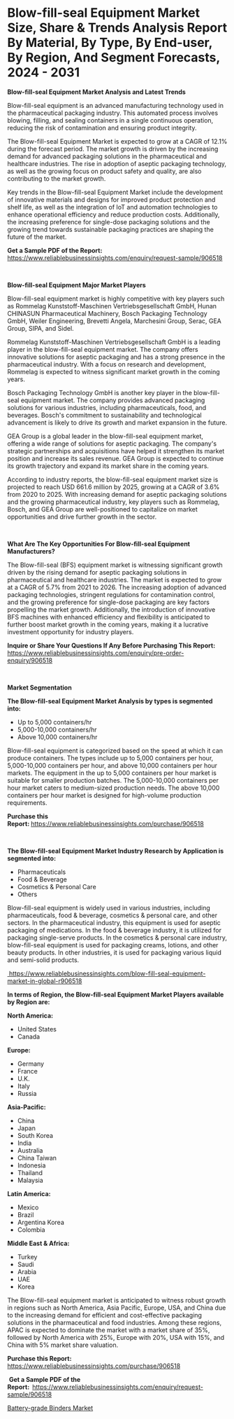 <p><h1>Blow-fill-seal Equipment Market Size, Share & Trends Analysis Report By Material, By Type, By End-user, By Region, And Segment Forecasts, 2024 - 2031</h1></p><p><strong>Blow-fill-seal Equipment Market Analysis and Latest Trends</strong></p>
<p><p>Blow-fill-seal equipment is an advanced manufacturing technology used in the pharmaceutical packaging industry. This automated process involves blowing, filling, and sealing containers in a single continuous operation, reducing the risk of contamination and ensuring product integrity.</p><p>The Blow-fill-seal Equipment Market is expected to grow at a CAGR of 12.1% during the forecast period. The market growth is driven by the increasing demand for advanced packaging solutions in the pharmaceutical and healthcare industries. The rise in adoption of aseptic packaging technology, as well as the growing focus on product safety and quality, are also contributing to the market growth.</p><p>Key trends in the Blow-fill-seal Equipment Market include the development of innovative materials and designs for improved product protection and shelf life, as well as the integration of IoT and automation technologies to enhance operational efficiency and reduce production costs. Additionally, the increasing preference for single-dose packaging solutions and the growing trend towards sustainable packaging practices are shaping the future of the market.</p></p>
<p><strong>Get a Sample PDF of the Report:&nbsp;</strong> <a href="https://www.reliablebusinessinsights.com/enquiry/request-sample/906518">https://www.reliablebusinessinsights.com/enquiry/request-sample/906518</a></p>
<p>&nbsp;</p>
<p><strong>Blow-fill-seal Equipment Major Market Players</strong></p>
<p><p>Blow-fill-seal equipment market is highly competitive with key players such as Rommelag Kunststoff-Maschinen Vertriebsgesellschaft GmbH, Hunan CHINASUN Pharmaceutical Machinery, Bosch Packaging Technology GmbH, Weiler Engineering, Brevetti Angela, Marchesini Group, Serac, GEA Group, SIPA, and Sidel.</p><p>Rommelag Kunststoff-Maschinen Vertriebsgesellschaft GmbH is a leading player in the blow-fill-seal equipment market. The company offers innovative solutions for aseptic packaging and has a strong presence in the pharmaceutical industry. With a focus on research and development, Rommelag is expected to witness significant market growth in the coming years.</p><p>Bosch Packaging Technology GmbH is another key player in the blow-fill-seal equipment market. The company provides advanced packaging solutions for various industries, including pharmaceuticals, food, and beverages. Bosch's commitment to sustainability and technological advancement is likely to drive its growth and market expansion in the future.</p><p>GEA Group is a global leader in the blow-fill-seal equipment market, offering a wide range of solutions for aseptic packaging. The company's strategic partnerships and acquisitions have helped it strengthen its market position and increase its sales revenue. GEA Group is expected to continue its growth trajectory and expand its market share in the coming years.</p><p>According to industry reports, the blow-fill-seal equipment market size is projected to reach USD 661.6 million by 2025, growing at a CAGR of 3.6% from 2020 to 2025. With increasing demand for aseptic packaging solutions and the growing pharmaceutical industry, key players such as Rommelag, Bosch, and GEA Group are well-positioned to capitalize on market opportunities and drive further growth in the sector.</p></p>
<p>&nbsp;</p>
<p><strong>What Are The Key Opportunities For Blow-fill-seal Equipment Manufacturers?</strong></p>
<p><p>The Blow-fill-seal (BFS) equipment market is witnessing significant growth driven by the rising demand for aseptic packaging solutions in pharmaceutical and healthcare industries. The market is expected to grow at a CAGR of 5.7% from 2021 to 2026. The increasing adoption of advanced packaging technologies, stringent regulations for contamination control, and the growing preference for single-dose packaging are key factors propelling the market growth. Additionally, the introduction of innovative BFS machines with enhanced efficiency and flexibility is anticipated to further boost market growth in the coming years, making it a lucrative investment opportunity for industry players.</p></p>
<p><strong>Inquire or Share Your Questions If Any Before Purchasing This Report:</strong> <a href="https://www.reliablebusinessinsights.com/enquiry/pre-order-enquiry/906518">https://www.reliablebusinessinsights.com/enquiry/pre-order-enquiry/906518</a></p>
<p>&nbsp;</p>
<p><strong>Market Segmentation</strong></p>
<p><strong>The Blow-fill-seal Equipment Market Analysis by types is segmented into:</strong></p>
<p><ul><li>Up to 5,000 containers/hr</li><li>5,000-10,000 containers/hr</li><li>Above 10,000 containers/hr</li></ul></p>
<p><p>Blow-fill-seal equipment is categorized based on the speed at which it can produce containers. The types include up to 5,000 containers per hour, 5,000-10,000 containers per hour, and above 10,000 containers per hour markets. The equipment in the up to 5,000 containers per hour market is suitable for smaller production batches. The 5,000-10,000 containers per hour market caters to medium-sized production needs. The above 10,000 containers per hour market is designed for high-volume production requirements.</p></p>
<p><strong>Purchase this Report:&nbsp;</strong><a href="https://www.reliablebusinessinsights.com/purchase/906518">https://www.reliablebusinessinsights.com/purchase/906518</a></p>
<p>&nbsp;</p>
<p><strong>The Blow-fill-seal Equipment Market Industry Research by Application is segmented into:</strong></p>
<p><ul><li>Pharmaceuticals</li><li>Food & Beverage</li><li>Cosmetics & Personal Care</li><li>Others</li></ul></p>
<p><p>Blow-fill-seal equipment is widely used in various industries, including pharmaceuticals, food & beverage, cosmetics & personal care, and other sectors. In the pharmaceutical industry, this equipment is used for aseptic packaging of medications. In the food & beverage industry, it is utilized for packaging single-serve products. In the cosmetics & personal care industry, blow-fill-seal equipment is used for packaging creams, lotions, and other beauty products. In other industries, it is used for packaging various liquid and semi-solid products.</p></p>
<p><a href="https://www.reliablebusinessinsights.com/blow-fill-seal-equipment-market-in-global-r906518">&nbsp;https://www.reliablebusinessinsights.com/blow-fill-seal-equipment-market-in-global-r906518</a></p>
<p><strong>In terms of Region, the Blow-fill-seal Equipment Market Players available by Region are:</strong></p>
<p>
    <p> <strong> North America: </strong>
        <ul>
            <li>United States</li>
            <li>Canada</li>
        </ul>
        </p> 
    <p> <strong> Europe: </strong>
        <ul>
            <li>Germany</li>
            <li>France</li>
            <li>U.K.</li>
            <li>Italy</li>
            <li>Russia</li>
        </ul>
        </p> 
    <p> <strong> Asia-Pacific: </strong>
        <ul>
            <li>China</li>
            <li>Japan</li>
            <li>South Korea</li>
            <li>India</li>
            <li>Australia</li>
            <li>China Taiwan</li>
            <li>Indonesia</li>
            <li>Thailand</li>
            <li>Malaysia</li>
        </ul>
        </p> 
    <p> <strong> Latin America: </strong>
        <ul>
            <li>Mexico</li>
            <li>Brazil</li>
            <li>Argentina Korea</li>
            <li>Colombia</li>
        </ul>
        </p> 
    <p> <strong> Middle East & Africa: </strong>
        <ul>
            <li>Turkey</li>
            <li>Saudi</li>
            <li>Arabia</li>
            <li>UAE</li>
            <li>Korea</li>
        </ul>
    </p>
    </p>
<p><p>The Blow-fill-seal equipment market is anticipated to witness robust growth in regions such as North America, Asia Pacific, Europe, USA, and China due to the increasing demand for efficient and cost-effective packaging solutions in the pharmaceutical and food industries. Among these regions, APAC is expected to dominate the market with a market share of 35%, followed by North America with 25%, Europe with 20%, USA with 15%, and China with 5% market share valuation.</p></p>
<p><strong>Purchase this Report: </strong><a href="https://www.reliablebusinessinsights.com/purchase/906518">https://www.reliablebusinessinsights.com/purchase/906518</a></p>
<p>&nbsp;<strong>Get a Sample PDF of the Report:&nbsp;&nbsp;</strong><a href="https://www.reliablebusinessinsights.com/enquiry/request-sample/906518">https://www.reliablebusinessinsights.com/enquiry/request-sample/906518</a></p>
<p><strong></strong></p>
<p><p><a href="https://github.com/seamusocallaghan/Market-Research-Report-List-1/blob/main/battery-grade-binders-market.md">Battery-grade Binders Market</a></p></p>